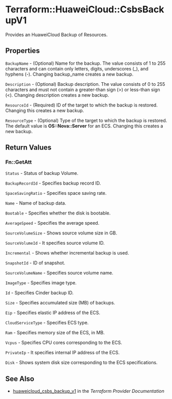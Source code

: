 # Terraform::HuaweiCloud::CsbsBackupV1

Provides an HuaweiCloud Backup of Resources.

## Properties

`BackupName` - (Optional) Name for the backup. The value consists of 1 to 255 characters and can contain only letters, digits, underscores (_), and hyphens (-). Changing backup_name creates a new backup.

`Description` - (Optional) Backup description. The value consists of 0 to 255 characters and must not contain a greater-than sign (>) or less-than sign (<). Changing description creates a new backup.

`ResourceId` - (Required) ID of the target to which the backup is restored. Changing this creates a new backup.

`ResourceType` - (Optional) Type of the target to which the backup is restored. The default value is **OS::Nova::Server** for an ECS. Changing this creates a new backup.


## Return Values

### Fn::GetAtt

`Status` -  Status of backup Volume.

`BackupRecordId` - Specifies backup record ID.

`SpaceSavingRatio` -  Specifies space saving rate.

`Name` - Name of backup data.

`Bootable` -  Specifies whether the disk is bootable.

`AverageSpeed` -  Specifies the average speed.

`SourceVolumeSize` -  Shows source volume size in GB.

`SourceVolumeId` -  It specifies source volume ID.

`Incremental` -  Shows whether incremental backup is used.

`SnapshotId` -  ID of snapshot.

`SourceVolumeName` -  Specifies source volume name.

`ImageType` - Specifies image type.

`Id` -  Specifies Cinder backup ID.

`Size` -  Specifies accumulated size (MB) of backups.

`Eip` - Specifies elastic IP address of the ECS.

`CloudServiceType` - Specifies ECS type.

`Ram` - Specifies memory size of the ECS, in MB.

`Vcpus` - Specifies CPU cores corresponding to the ECS.

`PrivateIp` - It specifies internal IP address of the ECS.

`Disk` - Shows system disk size corresponding to the ECS specifications.

## See Also

* [huaweicloud_csbs_backup_v1](https://www.terraform.io/docs/providers/huaweicloud/r/csbs_backup_v1.html) in the _Terraform Provider Documentation_